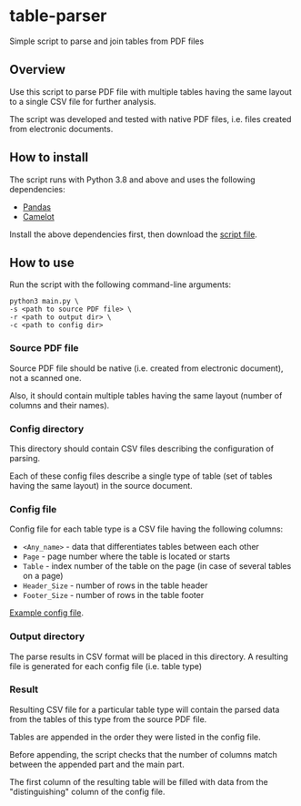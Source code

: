 # table-parser
Simple script to parse and join tables from PDF files

## Overview
Use this script to parse PDF file with multiple tables having the same 
layout to a single CSV file for further analysis.

The script was developed and tested with native PDF files, i.e. files created
from electronic documents.

## How to install
The script runs with Python 3.8 and above and uses the following dependencies:
* [Pandas](https://pandas.pydata.org)
* [Camelot](https://camelot-py.readthedocs.io/en/master/)

Install the above dependencies first, then download the [script file](main.py).

## How to use
Run the script with the following command-line arguments:

```
python3 main.py \
-s <path to source PDF file> \
-r <path to output dir> \
-c <path to config dir>
```

### Source PDF file
Source PDF file should be native (i.e. created from electronic document), 
not a scanned one.

Also, it should contain multiple tables having the same 
layout (number of columns and their names).

### Config directory
This directory should contain CSV files describing the 
configuration of parsing.

Each of these config files describe a single type of 
table (set of tables having the same layout) in the source document.

### Config file
Config file for each table type is a CSV file having the following columns:
* `<Any_name>` - data that differentiates tables between each other
* `Page` - page number where the table is located or starts
* `Table` - index number of the table on the page (in case of several tables on a page)
* `Header_Size` - number of rows in the table header
* `Footer_Size` - number of rows in the table footer

[Example config file](examples/config_file_example.csv).

### Output directory
The parse results in CSV format will be placed in this directory.
A resulting file is generated for each config file (i.e. table type)

### Result

Resulting CSV file for a particular table type will contain 
the parsed data from the tables of this type from the source PDF file.

Tables are appended in the order they were listed in the config file.

Before appending, the script checks that the number of columns match between the appended part and the main part.

The first column of the resulting table will be filled with data from the "distinguishing" column of the config file.
